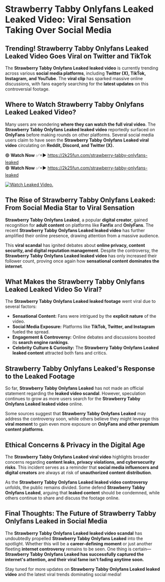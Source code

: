 # Strawberry Tabby Onlyfans Leaked Leaked Video: Viral Sensation Taking Over Social Media

## **Trending! Strawberry Tabby Onlyfans Leaked Leaked Video Goes Viral on Twitter and TikTok**
The **Strawberry Tabby Onlyfans Leaked leaked video** is currently trending across various **social media platforms**, including **Twitter (X), TikTok, Instagram, and YouTube**. The **viral clip** has sparked massive online discussions, with fans eagerly searching for the **latest updates** on this controversial footage.

## **Where to Watch Strawberry Tabby Onlyfans Leaked Leaked Video?**
Many users are wondering **where they can watch the full viral video**. The **Strawberry Tabby Onlyfans Leaked leaked video** reportedly surfaced on **OnlyFans** before making rounds on other platforms. Several social media users claim to have seen the **Strawberry Tabby Onlyfans Leaked viral video** circulating on **Reddit, Discord, and Twitter (X).**

🟢 **Watch Now** ✅=► https://2k25fun.com/strawberry-tabby-onlyfans-leaked  
🟢 **Watch Now** ✅=► https://2k25fun.com/strawberry-tabby-onlyfans-leaked  

[![Watch Leaked Video.](https://miro.medium.com/v2/resize:fit:828/format:webp/1*cilzJN44JGOrTw9NJCrNHA.gif "Watch Leaked Video")](https://2k25fun.com/strawberry-tabby-onlyfans-leaked)

## **The Rise of Strawberry Tabby Onlyfans Leaked: From Social Media Star to Viral Sensation**
**Strawberry Tabby Onlyfans Leaked**, a popular **digital creator**, gained recognition for **adult content** on platforms like **Fanfix** and **OnlyFans**. The recent **Strawberry Tabby Onlyfans Leaked leaked video** has further amplified their online presence, drawing attention from a massive audience.

This **viral scandal** has ignited debates about **online privacy, content security, and digital reputation management**. Despite the controversy, the **Strawberry Tabby Onlyfans Leaked leaked video** has only increased their follower count, proving once again how **sensational content dominates the internet**.

## **What Makes the Strawberry Tabby Onlyfans Leaked Leaked Video So Viral?**
The **Strawberry Tabby Onlyfans Leaked leaked footage** went viral due to several factors:
- **Sensational Content:** Fans were intrigued by the **explicit nature** of the video.
- **Social Media Exposure:** Platforms like **TikTok, Twitter, and Instagram** fueled the spread.
- **Engagement & Controversy:** Online debates and discussions boosted its **search engine rankings**.
- **Celebrity Culture & Curiosity:** The **Strawberry Tabby Onlyfans Leaked leaked content** attracted both fans and critics.

## **Strawberry Tabby Onlyfans Leaked's Response to the Leaked Footage**
So far, **Strawberry Tabby Onlyfans Leaked** has not made an official statement regarding the **leaked video scandal**. However, speculation continues to grow as more users search for the **Strawberry Tabby Onlyfans Leaked leaked video** online.

Some sources suggest that **Strawberry Tabby Onlyfans Leaked** may address the controversy soon, while others believe they might leverage this **viral moment** to gain even more exposure on **OnlyFans and other premium content platforms**.

## **Ethical Concerns & Privacy in the Digital Age**
The **Strawberry Tabby Onlyfans Leaked viral video** highlights broader concerns regarding **content leaks, privacy violations, and cybersecurity risks**. This incident serves as a reminder that **social media influencers and digital creators** are always at risk of **unauthorized content distribution**.

As the **Strawberry Tabby Onlyfans Leaked leaked video controversy** unfolds, the public remains divided. Some defend **Strawberry Tabby Onlyfans Leaked**, arguing that **leaked content** should be condemned, while others continue to share and discuss the footage online.

## **Final Thoughts: The Future of Strawberry Tabby Onlyfans Leaked in Social Media**
The **Strawberry Tabby Onlyfans Leaked leaked video scandal** has undoubtedly propelled **Strawberry Tabby Onlyfans Leaked** into the spotlight. Whether this will be a **career-defining moment** or just another fleeting **internet controversy** remains to be seen. One thing is certain—**Strawberry Tabby Onlyfans Leaked has successfully captured the internet's attention, and their viral fame isn't fading anytime soon.**

Stay tuned for more updates on **Strawberry Tabby Onlyfans Leaked leaked video** and the latest viral trends dominating social media!